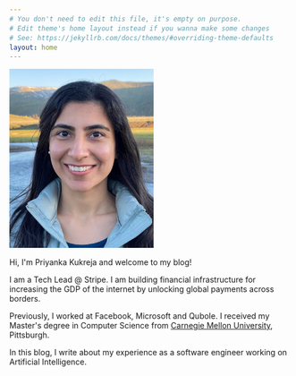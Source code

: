 ```yaml
---
# You don't need to edit this file, it's empty on purpose.
# Edit theme's home layout instead if you wanna make some changes
# See: https://jekyllrb.com/docs/themes/#overriding-theme-defaults
layout: home
---
```


<div class="divider">
    <div class="left">
        <img id="profilepic" width="258" height="320" src="assets/profile.jpeg" alt="Profile">
    </div>
    <div class="right">
        <p>Hi, I'm Priyanka Kukreja and welcome to my blog!</p>
        <p>
            I am a Tech Lead @ Stripe. I am building financial infrastructure
            for increasing the GDP of the internet by unlocking global payments across borders.
        </p>
        <p>
            Previously, I worked at Facebook, Microsoft and Qubole.
            I received my Master's degree in Computer Science
            from <a href="https://www.cmu.edu/">Carnegie Mellon University</a>, Pittsburgh.
        </p>
        <p>
            In this blog, I write about my experience as a software engineer working on Artificial Intelligence.
        </p>
    </div>
</div>
